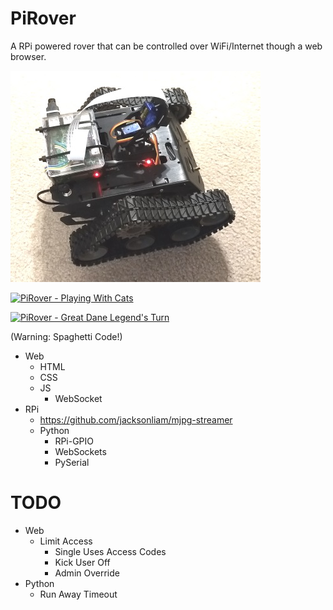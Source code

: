 # PiRover
A RPi powered rover that can be controlled over WiFi/Internet though a web browser.

![PiRover](https://github.com/MrDyne/PiRover/blob/master/pirover.jpg)


[![PiRover - Playing With Cats](http://img.youtube.com/vi/Y4EZUYTPkSg/0.jpg)](http://www.youtube.com/watch?v=Y4EZUYTPkSg "PiRover - Playing With Cats")

[![PiRover - Great Dane Legend's Turn](http://img.youtube.com/vi/RoUSXjGQNsc/0.jpg)](http://www.youtube.com/watch?v=RoUSXjGQNsc "PiRover - Great Dane Legend's Turn")

(Warning: Spaghetti Code!)

- Web
  - HTML
  - CSS
  - JS
    - WebSocket
- RPi
  - https://github.com/jacksonliam/mjpg-streamer
  - Python
    - RPi-GPIO
    - WebSockets
    - PySerial

# TODO
- Web
  - Limit Access
    - Single Uses Access Codes
    - Kick User Off
    - Admin Override
- Python
  - Run Away Timeout
